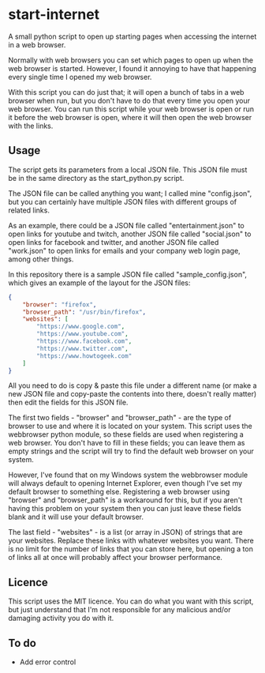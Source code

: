 # start-internet

A small python script to open up starting pages when accessing the internet in a web browser.

Normally with web browsers you can set which pages to open up when the web browser is started.
However, I found it annoying to have that happening every single time I opened my web browser.

With this script you can do just that; it will open a bunch of tabs in a web browser when run,
but you don't have to do that every time you open your web browser. You can run this script
while your web browser is open or run it before the web browser is open, where it will then
open the web browser with the links.

## Usage

The script gets its parameters from a local JSON file. This JSON file must be in the same
directory as the start_python.py script.

The JSON file can be called anything you want; I called mine "config.json", but you can
certainly have multiple JSON files with different groups of related links.

As an example, there could be a JSON file called "entertainment.json" to open links for
youtube and twitch, another JSON file called "social.json" to open links for facebook
and twitter, and another JSON file called "work.json" to open links for emails and
your company web login page, among other things.

In this repository there is a sample JSON file called "sample_config.json", which gives an
example of the layout for the JSON files:

```json
{
    "browser": "firefox",
    "browser_path": "/usr/bin/firefox",
    "websites": [
        "https://www.google.com",
        "https://www.youtube.com",
        "https://www.facebook.com",
        "https://www.twitter.com",
        "https://www.howtogeek.com"
    ]
}
```

All you need to do is copy & paste this file under a different name (or make a new JSON file and
copy-paste the contents into there, doesn't really matter) then edit the fields for this JSON
file.

The first two fields - "browser" and "browser_path" - are the type of browser to use and where it
is located on your system. This script uses the webbrowser python module, so these fields are
used when registering a web browser. You don't have to fill in these fields; you can leave them
as empty strings and the script will try to find the default web browser on your system.

However, I've found that on my Windows system the webbrowser module will always default to
opening Internet Explorer, even though I've set my default browser to something else.
Registering a web browser using "browser" and "browser_path" is a workaround for this,
but if you aren't having this problem on your system then you can just leave these fields
blank and it will use your default browser.

The last field - "websites" - is a list (or array in JSON) of strings that are your websites.
Replace these links with whatever websites you want. There is no limit for the number of links
that you can store here, but opening a ton of links all at once will probably affect your
browser performance.

## Licence

This script uses the MIT licence. You can do what you want with this script, but just
understand that I'm not responsible for any malicious and/or damaging activity you do with
it.

## To do

- Add error control
